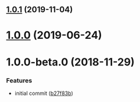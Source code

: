 ## [1.0.1](https://github.com/ovh-ux/rollup-plugin-less-tilde-importer/compare/v1.0.0...v1.0.1) (2019-11-04)



# [1.0.0](https://github.com/ovh-ux/rollup-plugin-less-tilde-importer/compare/v1.0.0-beta.0...v1.0.0) (2019-06-24)



# 1.0.0-beta.0 (2018-11-29)


### Features

* initial commit ([b27f83b](https://github.com/ovh-ux/rollup-plugin-less-tilde-importer/commit/b27f83b))



